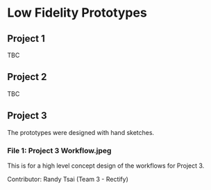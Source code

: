 # Low Fidelity Prototypes

## Project 1

TBC

## Project 2

TBC

## Project 3

The prototypes were designed with hand sketches.

### File 1: Project 3 Workflow.jpeg

This is for a high level concept design of the workflows for Project 3.

Contributor: Randy Tsai (Team 3 - Rectify)
